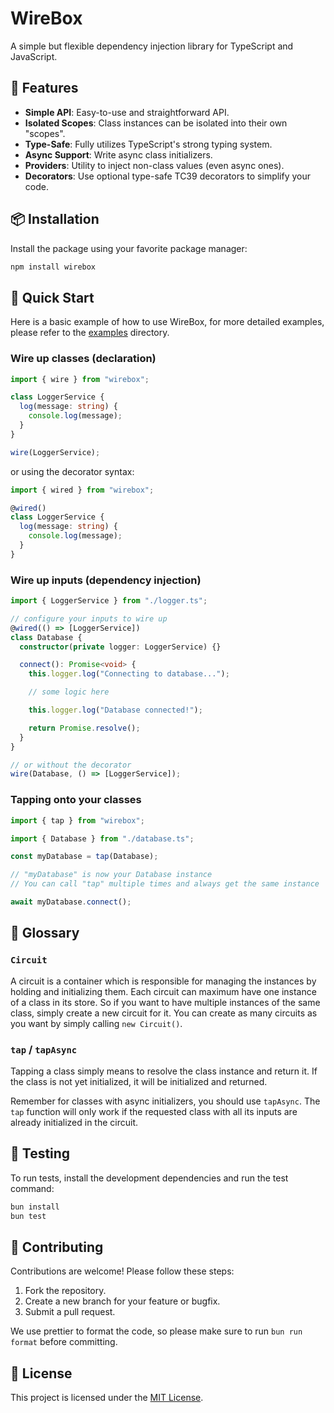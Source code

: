 # WireBox

A simple but flexible dependency injection library for TypeScript and JavaScript.

## 🚀 Features

- **Simple API**: Easy-to-use and straightforward API.
- **Isolated Scopes**: Class instances can be isolated into their own "scopes".
- **Type-Safe**: Fully utilizes TypeScript's strong typing system.
- **Async Support**: Write async class initializers.
- **Providers**: Utility to inject non-class values (even async ones).
- **Decorators**: Use optional type-safe TC39 decorators to simplify your code.

## 📦 Installation

Install the package using your favorite package manager:

```sh
npm install wirebox
```

## 🔧 Quick Start

Here is a basic example of how to use WireBox, for more detailed examples, please refer to the [examples](./examples) directory.

### Wire up classes (declaration)

```ts
import { wire } from "wirebox";

class LoggerService {
  log(message: string) {
    console.log(message);
  }
}

wire(LoggerService);
```

or using the decorator syntax:

```ts
import { wired } from "wirebox";

@wired()
class LoggerService {
  log(message: string) {
    console.log(message);
  }
}
```

### Wire up inputs (dependency injection)

```ts
import { LoggerService } from "./logger.ts";

// configure your inputs to wire up
@wired(() => [LoggerService])
class Database {
  constructor(private logger: LoggerService) {}

  connect(): Promise<void> {
    this.logger.log("Connecting to database...");

    // some logic here

    this.logger.log("Database connected!");

    return Promise.resolve();
  }
}

// or without the decorator
wire(Database, () => [LoggerService]);
```

### Tapping onto your classes

```ts
import { tap } from "wirebox";

import { Database } from "./database.ts";

const myDatabase = tap(Database);

// "myDatabase" is now your Database instance
// You can call "tap" multiple times and always get the same instance

await myDatabase.connect();
```

## 📖 Glossary

### `Circuit`

A circuit is a container which is responsible for managing the instances by holding and initializing them. Each circuit can maximum have one instance of a class in its store. So if you want to have multiple instances of the same class, simply create a new circuit for it. You can create as many circuits as you want by simply calling `new Circuit()`.

### `tap` / `tapAsync`

Tapping a class simply means to resolve the class instance and return it. If the class is not yet initialized, it will be initialized and returned.

Remember for classes with async initializers, you should use `tapAsync`. The `tap` function will only work if the requested class with all its inputs are already initialized in the circuit.

## 🧪 Testing

To run tests, install the development dependencies and run the test command:

```sh
bun install
bun test
```

## 🌟 Contributing

Contributions are welcome! Please follow these steps:

1. Fork the repository.
2. Create a new branch for your feature or bugfix.
3. Submit a pull request.

We use prettier to format the code, so please make sure to run `bun run format` before committing.

## 📄 License

This project is licensed under the [MIT License](./LICENSE).
